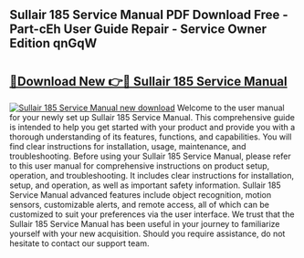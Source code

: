 ## Sullair 185 Service Manual PDF Download Free - Part-cEh User Guide Repair - Service Owner Edition qnGqW

# <h2><a href="http://bc2024.oget.top/?id=Sullair+185+Service+Manual">🔗Download New 👉🔴 Sullair 185 Service Manual</a></h2>

[![Sullair 185 Service Manual new download](https://i.imgur.com/5g1atiW.png)](http://bc2024.oget.top/?id=Sullair+185+Service+Manual)
Welcome to the user manual for your newly set up Sullair 185 Service Manual. This comprehensive guide is intended to help you get started with your product and provide you with a thorough understanding of its features, functions, and capabilities. You will find clear instructions for installation, usage, maintenance, and troubleshooting. Before using your Sullair 185 Service Manual, please refer to this user manual for comprehensive instructions on product setup, operation, and troubleshooting. It includes clear instructions for installation, setup, and operation, as well as important safety information. Sullair 185 Service Manual advanced features include object recognition, motion sensors, customizable alerts, and remote access, all of which can be customized to suit your preferences via the user interface. We trust that the Sullair 185 Service Manual has been useful in your journey to familiarize yourself with your new acquisition. Should you require assistance, do not hesitate to contact our support team.
